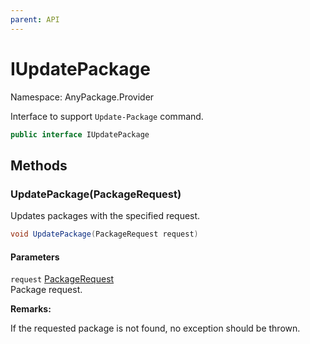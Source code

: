 ```yaml
---
parent: API
---
```


# IUpdatePackage

Namespace: AnyPackage.Provider

Interface to support `Update-Package` command.

```csharp
public interface IUpdatePackage
```

## Methods

### **UpdatePackage(PackageRequest)**

Updates packages with the specified request.

```csharp
void UpdatePackage(PackageRequest request)
```

#### Parameters

`request` [PackageRequest](./anypackage.provider.packagerequest.md)<br>
Package request.

**Remarks:**

If the requested package is not found, no exception should be thrown.
